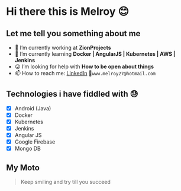 # Hi there this is Melroy 😊

## Let me tell you something about me

- 🔭 I’m currently working at **ZionProjects**
- 🌱 I’m currently learning **Docker | AngularJS | Kubernetes | AWS | Jenkins**
- 😜 I’m looking for help with **How to be open about things**
- 📫 How to reach me: [LinkedIn](https://www.linkedin.com/in/melroyantonyrodrigues/) 📧`www.melroy27@hotmail.com`

## Technologies i have fiddled with 😓

- [x] Android (Java)
- [x] Docker
- [x] Kubernetes
- [x] Jenkins
- [x] Angular JS
- [x] Google Firebase
- [x] Mongo DB

## My Moto

 >Keep smiling and try till you succeed
